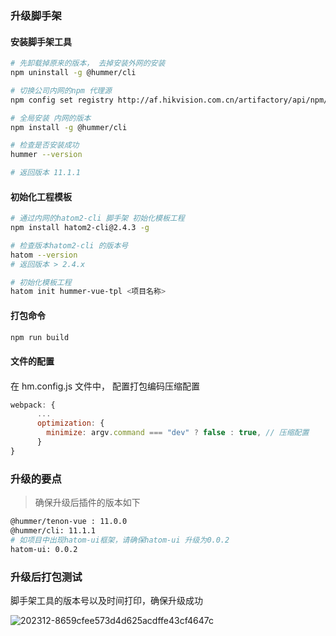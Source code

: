 ### 升级脚手架

#### 安装脚手架工具

```bash 
# 先卸载掉原来的版本， 去掉安装外网的安装
npm uninstall -g @hummer/cli

# 切换公司内网的npm 代理源
npm config set registry http://af.hikvision.com.cn/artifactory/api/npm/npm-pbg/

# 全局安装 内网的版本
npm install -g @hummer/cli   

# 检查是否安装成功
hummer --version   

# 返回版本 11.1.1

```

#### 初始化工程模板

```bash
# 通过内网的hatom2-cli 脚手架 初始化模板工程
npm install hatom2-cli@2.4.3 -g

# 检查版本hatom2-cli 的版本号
hatom --version 
# 返回版本 > 2.4.x

# 初始化模板工程
hatom init hummer-vue-tpl <项目名称>
```



#### 打包命令

```bash
npm run build
```



#### 文件的配置

#### 

在 hm.config.js 文件中， 配置打包编码压缩配置

```javascript
webpack: {
      ...
      optimization: {
        minimize: argv.command === "dev" ? false : true, // 压缩配置
      }    
}
```



### 升级的要点

> 确保升级后插件的版本如下

```bash
@hummer/tenon-vue : 11.0.0
@hummer/cli: 11.1.1
# 如项目中出现hatom-ui框架，请确保hatom-ui 升级为0.0.2
hatom-ui: 0.0.2
```



### 升级后打包测试

脚手架工具的版本号以及时间打印，确保升级成功

![202312-8659cfee573d4d625acdffe43cf4647c](C:\Users\pengxueyou\Documents\HikLink_Files\pengxueyou\received\202312-8659cfee573d4d625acdffe43cf4647c.png)